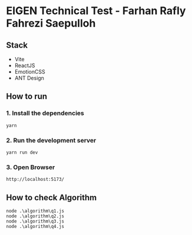 # EIGEN Technical Test - Farhan Rafly Fahrezi Saepulloh

## Stack

- Vite
- ReactJS
- EmotionCSS
- ANT Design

## How to run

### 1. Install the dependencies

```
yarn
```

### 2. Run the development server

```
yarn run dev
```

### 3. Open Browser

```
http://localhost:5173/
```

## How to check Algorithm

```
node .\algorithm\q1.js
node .\algorithm\q2.js
node .\algorithm\q3.js
node .\algorithm\q4.js
```
